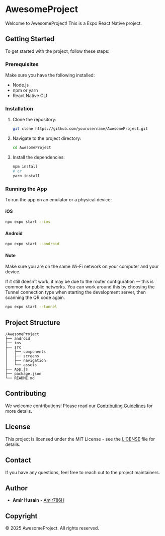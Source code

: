 # AwesomeProject

Welcome to AwesomeProject! This is a Expo React Native project.

## Getting Started

To get started with the project, follow these steps:

### Prerequisites

Make sure you have the following installed:

- Node.js
- npm or yarn
- React Native CLI

### Installation

1. Clone the repository:
    ```sh
    git clone https://github.com/yourusername/AwesomeProject.git
    ```
2. Navigate to the project directory:
    ```sh
    cd AwesomeProject
    ```
3. Install the dependencies:
    ```sh
    npm install
    # or
    yarn install
    ```

### Running the App

To run the app on an emulator or a physical device:

#### iOS

```sh
npx expo start --ios
```

#### Android

```sh
npx expo start --android
```


#### Note
Make sure you are on the same Wi-Fi network on your computer and your device.

If it still doesn't work, it may be due to the router configuration — this is common for public networks. You can work around this by choosing the Tunnel connection type when starting the development server, then scanning the QR code again.

```sh
npx expo start --tunnel
```



## Project Structure

```
/AwesomeProject
├── android
├── ios
├── src
│   ├── components
│   ├── screens
│   ├── navigation
│   └── assets
├── App.js
├── package.json
└── README.md
```

## Contributing

We welcome contributions! Please read our [Contributing Guidelines](CONTRIBUTING.md) for more details.

## License

This project is licensed under the MIT License - see the [LICENSE](LICENSE) file for details.

## Contact

If you have any questions, feel free to reach out to the project maintainers.

## Author

- **Amir Husain** - [Amir786H](https://github.com/Amir786H)

## Copyright

© 2025 AwesomeProject. All rights reserved.